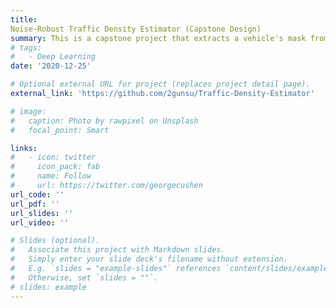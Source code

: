 ```yaml
---
title: 
Noise-Robust Traffic Density Estimator (Capstone Design)
summary: This is a capstone project that extracts a vehicle's mask from satellite imagery and predicts traffic density based on the extracted mask. The reliability and performance of the network can be improved by using the denoising algorithm together.
# tags:
#   - Deep Learning
date: '2020-12-25'

# Optional external URL for project (replaces project detail page).
external_link: 'https://github.com/2gunsu/Traffic-Density-Estimator'

# image:
#   caption: Photo by rawpixel on Unsplash
#   focal_point: Smart

links:
#   - icon: twitter
#     icon_pack: fab
#     name: Follow
#     url: https://twitter.com/georgecushen
url_code: ''
url_pdf: ''
url_slides: ''
url_video: ''

# Slides (optional).
#   Associate this project with Markdown slides.
#   Simply enter your slide deck's filename without extension.
#   E.g. `slides = "example-slides"` references `content/slides/example-slides.md`.
#   Otherwise, set `slides = ""`.
# slides: example
---
```

